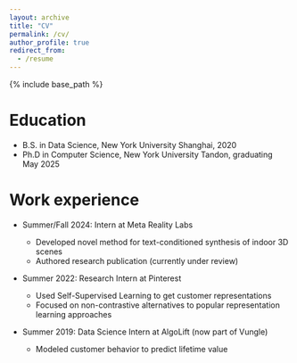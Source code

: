 ```yaml
---
layout: archive
title: "CV"
permalink: /cv/
author_profile: true
redirect_from:
  - /resume
---
```


{% include base_path %}

Education
======
* B.S. in Data Science, New York University Shanghai, 2020
* Ph.D in Computer Science, New York University Tandon, graduating May 2025

Work experience
======
* Summer/Fall 2024: Intern at Meta Reality Labs
  * Developed novel method for text-conditioned synthesis of indoor 3D scenes
  * Authored research publication (currently under review)

* Summer 2022: Research Intern at Pinterest
  * Used Self-Supervised Learning to get customer representations
  * Focused on non-contrastive alternatives to popular representation learning approaches

* Summer 2019: Data Science Intern at AlgoLift (now part of Vungle)
  * Modeled customer behavior to predict lifetime value
